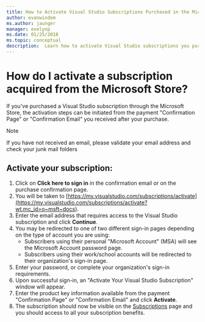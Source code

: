 ```yaml
---
title: How to Activate Visual Studio Subscriptions Purchased in the Microsoft Store | Microsoft Docs
author: evanwindom
ms.author: jaunger
manager: evelynp
ms.date: 01/25/2018
ms.topic: conceptual
description:  Learn how to activate Visual Studio subscriptions you purchased in the Microsoft Store.
---
```


# How do I activate a subscription acquired from the Microsoft Store?
If you've purchased a Visual Studio subscription through the Microsoft Store, the activation steps can be initiated from the payment "Confirmation Page" or "Confirmation Email" you received after your purchase.

> [!NOTE]
> If you have not received an email, please validate your email address and check your junk mail folders

## Activate your subscription:
1. Click on **Click here to sign in** in the confirmation email or on the purchase confirmation page.
2. You will be taken to [https://my.visualstudio.com/subscriptions/activate](https://my.visualstudio.com/subscriptions/activate?wt.mc_id=o~msft~docs).
3. Enter the email address that requires access to the Visual Studio subscription and click **Continue**.
4. You may be redirected to one of two different sign-in pages depending on the type of account you are using:
    - Subscribers using their personal "Microsoft Account" (MSA) will see the Microsoft Account password page.
    - Subscribers using their work/school accounts will be redirected to their organization's sign-in page.
5. Enter your password, or complete your organization's sign-in requirements.
6. Upon successful sign-in, an "Activate Your Visual Studio Subscription" window will appear.
7. Enter the product key information available from the payment "Confirmation Page" or "Confirmation Email" and click **Activate**.
8. The subscription should now be visible on the [Subscriptions](https://my.visualstudio.com/subscriptions?wt.mc_id=o~msft~docs) page and you should access to all your subscription benefits.
